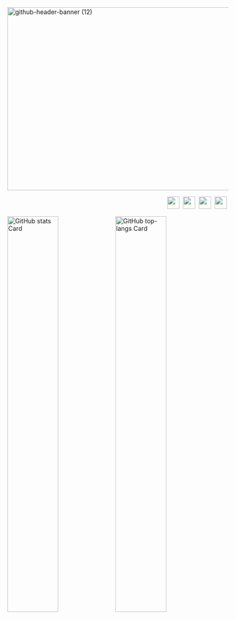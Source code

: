 <img width="1532" height="416" alt="github-header-banner (12)" src="https://github.com/user-attachments/assets/c17b3075-fa5b-4edc-8b9b-c4e3ff8c734c" />
<p align="right"><a href="https://www.linkedin.com/in/TadiosAbebe" target="_blank"><img src="https://img.shields.io/badge/LinkedIn-0077B5?style=for-the-badge&logo=linkedin&logoColor=white" height="28" style="margin-right: 4px"></a> <a href="tadiosabebe251@gmail.com" target="_blank"><img src="https://img.shields.io/badge/Gmail-D14836?style=for-the-badge&logo=gmail&logoColor=white" height="28" style="margin-right: 4px"></a> <a href="https://tadiosabebe.com" target="_blank"><img src="https://img.shields.io/badge/Website-FFB71B?style=for-the-badge&logo=aiohttp&logoColor=white" height="28" style="margin-right: 4px"></a> <a href="https://github.com/TadiosAbebe" target="_blank"><img src="https://img.shields.io/badge/GitHub-100000?style=for-the-badge&logo=github&logoColor=white" height="28" style="margin-right: 4px"></a></p>

<p align="left">
  <img width="48%" src="https://github-readme-stats.vercel.app/api?username=TadiosAbebe&theme=react&hide_title=false&hide_rank=false&show_icons=false&include_all_commits=false&count_private=true&line_height=23" alt="GitHub stats Card" />
  <img width="48%" src="https://github-readme-stats.vercel.app/api/top-langs?username=TadiosAbebe&theme=react&hide_title=false&layout=compact&langs_count=6&hide_progress=false&card_width=400" alt="GitHub top-langs Card" />
</p>

